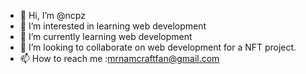 - 👋 Hi, I’m @ncpz
- 👀 I’m interested in learning web development
- 🌱 I’m currently learning web development
- 💞️ I’m looking to collaborate on web development for a NFT project.
- 📫 How to reach me :mrnamcraftfan@gmail.com

<!---
ncpz/ncpz is a ✨ special ✨ repository because its `README.md` (this file) appears on your GitHub profile.
You can click the Preview link to take a look at your changes.
--->
